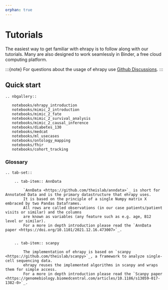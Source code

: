 ```yaml
---
orphan: true
---
```


# Tutorials

The easiest way to get familiar with ehrapy is to follow along with our tutorials.
Many are also designed to work seamlessly in Binder, a free cloud computing platform.

:::{note}
For questions about the usage of ehrapy use [Github Discussions].
:::

## Quick start

```{eval-rst}
.. nbgallery::

   notebooks/ehrapy_introduction
   notebooks/mimic_2_introduction
   notebooks/mimic_2_fate
   notebooks/mimic_2_survival_analysis
   notebooks/mimic_2_causal_inference
   notebooks/diabetes_130
   notebooks/medcat
   notebooks/ml_usecases
   notebooks/ontology_mapping
   notebooks/fhir
   notebooks/cohort_tracking

```

### Glossary

```{eval-rst}
.. tab-set::

    .. tab-item:: AnnData

        `AnnData <https://github.com/theislab/anndata>`_ is short for Annotated Data and is the primary datastructure that ehrapy uses.
        It is based on the principle of a single Numpy matrix X embraced by two Pandas Dataframes.
        All rows are called observations (in our case patients/patient visits or similar) and the columns
        are known as variables (any feature such as e.g. age, B12 level or similar).
        For a more in depth introduction please read the `AnnData paper <https://doi.org/10.1101/2021.12.16.473007>`_.


    .. tab-item:: scanpy

        The implementation of ehrapy is based on `scanpy <https://github.com/theislab/scanpy>`_, a framework to analyze single-cell sequencing data.
        ehrapy reuses the implemented algorithms in scanpy and wraps them for simple access.
        For a more in depth introduction please read the `Scanpy paper <https://genomebiology.biomedcentral.com/articles/10.1186/s13059-017-1382-0>`_.
```

[github discussions]: https://github.com/theislab/ehrapy/discussions
